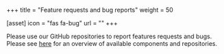 +++
title = "Feature requests and bug reports"
weight = 50

[asset]
  icon = "fas fa-bug"
  url = ""
+++

Please use our GitHub repositories to report features requests and bugs. Please see [here](https://www.eclipse.org/emfcloud/) for an overview of available components and repositories.